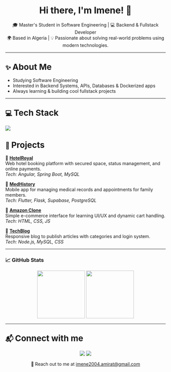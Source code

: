 <h1 align="center">Hi there, I'm Imene! 👋</h1>

<p align="center">
🎓 Master's Student in Software Engineering | 💻 Backend & Fullstack Developer<br>
🌍 Based in Algeria | 💡 Passionate about solving real-world problems using modern technologies.
</p>

---
## ✨ <span style="font-size: 26px;">About Me</span>

- Studying Software Engineering
- Interested in Backend Systems, APIs, Databases & Dockerized apps
- Always learning & building cool fullstack projects

---

## 💻 <span style="font-size: 26px;">Tech Stack</span>

<p>
  <a href="https://skillicons.dev">
    <img src="https://skillicons.dev/icons?i=html,css,c,java,js,mysql,py,figma,vscode,dart,flutter,flask,git,github,nodejs,postman,scss,tailwind,spring,angular,gitlab,trello&perline=14" />
  </a>
</p>

## 📌 <span style="font-size: 26px;">Projects</span>

🔹 **[HotelRoyal](https://github.com/Imene-Amirat/hotelroyal)**  
Web hotel booking platform with secured space, status management, and online payments.  
*Tech: Angular, Spring Boot, MySQL*

🔹 **[MedHistory](https://github.com/Imene-Amirat/medhistory)**  
Mobile app for managing medical records and appointments for family members.  
*Tech: Flutter, Flask, Supabase, PostgreSQL*

🔹 **[Amazon Clone](https://github.com/Imene-Amirat/amazon-clone)**  
Simple e-commerce interface for learning UI/UX and dynamic cart handling.  
*Tech: HTML, CSS, JS*

🔹 **[TechBlog](https://github.com/Imene-Amirat/techblog)**  
Responsive blog to publish articles with categories and login system.  
*Tech: Node.js, MySQL, CSS*

---

### 📈 GitHub Stats

<p align="center">
  <img src="https://github-readme-stats.vercel.app/api?username=Imene-Amirat&show_icons=true&theme=radical" height="150">
  <img src="https://github-readme-stats.vercel.app/api/top-langs/?username=Imene-Amirat&layout=compact&theme=radical" height="150">
</p>

---

## 📬 <span style="font-size: 26px;">Connect with me</span>

<p align="center">
  <a href="https://facebook.com/" target="_blank"><img src="https://img.shields.io/badge/Facebook-1877F2?style=flat&logo=facebook&logoColor=white" /></a>
  <a href="https://www.facebook.com/imene.amirat.2025" target="_blank"><img src="https://img.shields.io/badge/LinkedIn-0077B5?style=flat&logo=linkedin&logoColor=white" /></a>
</p>

<p align="center">
  📩 Reach out to me at <a href="mailto:imene2004.amirat@gmail.com">imene2004.amirat@gmail.com</a>
</p>
